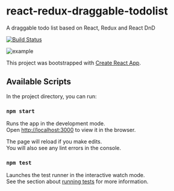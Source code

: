 # react-redux-draggable-todolist

A draggable todo list based on React, Redux and React DnD

[![Build Status](https://travis-ci.org/robenten/react-redux-draggable-todolist.svg?branch=master)](https://travis-ci.org/robenten/react-redux-draggable-todolist)

![example](https://github.com/robenten/static-files/raw/master/draggable-todo-list-implementation.gif)

This project was bootstrapped with [Create React App](https://github.com/facebookincubator/create-react-app).

## Available Scripts

In the project directory, you can run:

### `npm start`

Runs the app in the development mode.<br>
Open [http://localhost:3000](http://localhost:3000) to view it in the browser.

The page will reload if you make edits.<br>
You will also see any lint errors in the console.

### `npm test`

Launches the test runner in the interactive watch mode.<br>
See the section about [running tests](#running-tests) for more information.